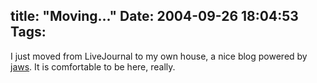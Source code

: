 title: "Moving..."
Date: 2004-09-26 18:04:53
Tags: 
---
I just moved from LiveJournal to my own house, a nice blog powered by <a href="http://web.archive.org/web/20041018111240/http://jaws-project.sf.net/">jaws</a>. It is comfortable to be here, really.

